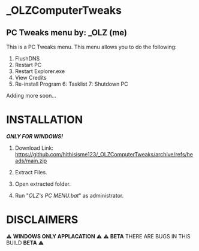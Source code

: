 # _OLZComputerTweaks
## PC Tweaks menu by: _OLZ (me)

This is a PC Tweaks menu.
This menu allows you to do the following:
1. FlushDNS
2. Restart PC
3. Restart Explorer.exe
4. View Credits
5. Re-install Program
6: Tasklist
7: Shutdown PC

Adding more soon...

# INSTALLATION
***ONLY FOR WINDOWS!***
1. Download Link: https://github.com/hithisisme123/_OLZComputerTweaks/archive/refs/heads/main.zip

2. Extract Files.

3. Open extracted folder.

4. Run "*OLZ's PC MENU.bat*" as administrator.

# DISCLAIMERS

⚠️ **WINDOWS ONLY APPLACATION** ⚠️
⚠️ **BETA** THERE ARE BUGS IN THIS BUILD **BETA** ⚠️
